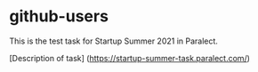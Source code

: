 # github-users

This is the test task for Startup Summer 2021 in Paralect.

[Description of task] (https://startup-summer-task.paralect.com/)